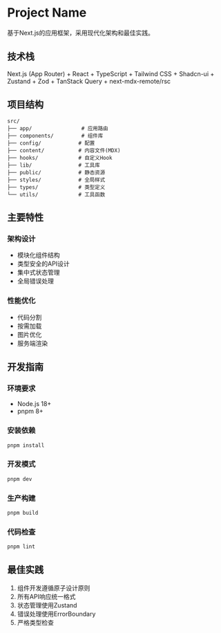 # Project Name

基于Next.js的应用框架，采用现代化架构和最佳实践。

## 技术栈

Next.js (App Router) + React + TypeScript + Tailwind CSS + Shadcn-ui + Zustand + Zod + TanStack Query + next-mdx-remote/rsc

## 项目结构

```
src/
├── app/                # 应用路由
├── components/         # 组件库
├── config/            # 配置
├── content/           # 内容文件(MDX)
├── hooks/             # 自定义Hook
├── lib/               # 工具库
├── public/            # 静态资源
├── styles/            # 全局样式
├── types/             # 类型定义
└── utils/             # 工具函数
```

## 主要特性

### 架构设计
- 模块化组件结构
- 类型安全的API设计
- 集中式状态管理
- 全局错误处理

### 性能优化
- 代码分割
- 按需加载
- 图片优化
- 服务端渲染

## 开发指南

### 环境要求
- Node.js 18+
- pnpm 8+

### 安装依赖
```bash
pnpm install
```

### 开发模式
```bash
pnpm dev
```

### 生产构建
```bash
pnpm build
```

### 代码检查
```bash
pnpm lint
```

## 最佳实践

1. 组件开发遵循原子设计原则
2. 所有API响应统一格式
3. 状态管理使用Zustand
4. 错误处理使用ErrorBoundary
5. 严格类型检查
